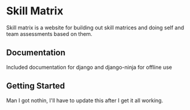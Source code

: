 # Skill Matrix

Skill matrix is a website for building out skill matrices and doing self and team assessments based on them.

## Documentation

Included documentation for django and django-ninja for offline use

## Getting Started

Man I got nothin, I'll have to update this after I get it all working.